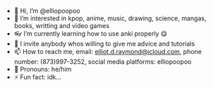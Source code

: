 - 👋 Hi, I’m @elliopoopoo
- 🔮 I’m interested in kpop, anime, music, drawing, science, mangas, books, writting and video games
- 👓 I’m currently learning how to use anki properly 😋
- 🤗 I invite anybody whos willing to give me advice and tutorials
- 📫 How to reach me, email: elliot.d.raymond@icloud.com, phone number: (873)997-3252, social media platforms: elliopoopoo
- 🦈 Pronouns: he/him
- ⚡ Fun fact: idk...

<!---
elliopoopoo/elliopoopoo is a ✨ special ✨ repository because its `README.md` (this file) appears on your GitHub profile.
You can click the Preview link to take a look at your changes.
--->
